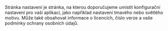 ﻿Stránka nastavení je stránka, na kterou doporučujeme umístit konfigurační nastavení pro vaši aplikaci, jako například nastavení tmavého nebo světlého motivu.  Může také obsahovat informace o licencích, číslo verze a vaše podmínky ochrany osobních údajů.
